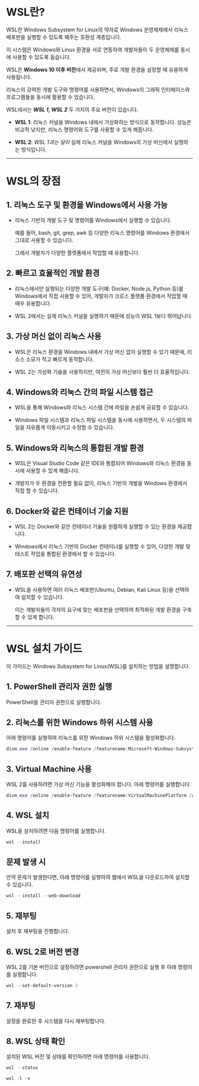 # WSL란?

WSL란 Windows Subsystem for Linux의 약자로 Windows 운영체제에서 리눅스 배포판을 실행할 수 있도록 해주는 호환성 계층입니다.

이 시스템은 Windows와 Linux 환경을 서로 연동하여 개발자들이 두 운영체제를 동시에 사용할 수 있도록 돕습니다.

WSL은 **Windows 10 이후 버전**에서 제공되며, 주로 개발 환경을 설정할 때 유용하게 사용됩니다.

리눅스의 강력한 개발 도구와 명령어를 사용하면서, Windows의 그래픽 인터페이스와 프로그램들을 동시에 활용할 수 있습니다.



WSL에서는 ***WSL 1, WSL 2*** 두 가지의 주요 버전이 있습니다.

   - **WSL 1**: 리눅스 커널을 Windows 내에서 가상화하는 방식으로 동작합니다.
               성능은 비교적 낮지만, 리눅스 명령어와 도구를 사용할 수 있게 해줍니다.

   - **WSL 2**: *WSL 1과는 달리* 실제 리눅스 커널을 Windows의 가상 머신에서 실행하는 방식입니다.

  <hr/>

# WSL의 장점

## 1. 리눅스 도구 및 환경을 Windows에서 사용 가능

   - 리눅스 기반의 개발 도구 및 명령어를 Windows에서 실행할 수 있습니다.
   
     예를 들어, bash, git, grep, awk 등 다양한 리눅스 명령어를 Windows 환경에서 그대로 사용할 수 있습니다.
   
     그래서 개발자가 다양한 플랫폼에서 작업할 때 유용합니다.

## 2. 빠르고 효율적인 개발 환경

   - 리눅스에서만 실행되는 다양한 개발 도구(예: Docker, Node.js, Python 등)를 Windows에서 직접 사용할 수 있어, 개발자가 크로스 플랫폼 환경에서 작업할 때 매우 유용합니다.
     
   - WSL 2에서는 실제 리눅스 커널을 실행하기 때문에 성능이 WSL 1보다 뛰어납니다.

## 3. 가상 머신 없이 리눅스 사용

   - WSL은 리눅스 환경을 Windows 내에서 가상 머신 없이 실행할 수 있기 때문에, 리소스 소모가 적고 빠르게 동작합니다.
     
   - WSL 2는 가상화 기술을 사용하지만, 여전히 가상 머신보다 훨씬 더 효율적입니다.

## 4. Windows와 리눅스 간의 파일 시스템 접근

   - WSL을 통해 Windows와 리눅스 시스템 간에 파일을 손쉽게 공유할 수 있습니다.
     
   - Windows 파일 시스템과 리눅스 파일 시스템을 동시에 사용하면서, 두 시스템의 파일을 자유롭게 이동시키고 수정할 수 있습니다.
     
## 5. Windows와 리눅스의 통합된 개발 환경

   - WSL은 Visual Studio Code 같은 IDE와 통합되어 Windows와 리눅스 환경을 동시에 사용할 수 있게 해줍니다.
     
   - 개발자가 두 환경을 전환할 필요 없이, 리눅스 기반의 개발을 Windows 환경에서 직접 할 수 있습니다.
     
## 6. Docker와 같은 컨테이너 기술 지원

   - WSL 2는 Docker와 같은 컨테이너 기술을 원활하게 실행할 수 있는 환경을 제공합니다.
     
   - Windows에서 리눅스 기반의 Docker 컨테이너를 실행할 수 있어, 다양한 개발 및 테스트 작업을 통합된 환경에서 할 수 있습니다.
     
## 7. 배포판 선택의 유연성

   - WSL을 사용하면 여러 리눅스 배포판(Ubuntu, Debian, Kali Linux 등)을 선택하여 설치할 수 있습니다.
     
     이는 개발자들이 각자의 요구에 맞는 배포판을 선택하여 최적화된 개발 환경을 구축할 수 있게 합니다.

  <hr/>

# WSL 설치 가이드

  이 가이드는 Windows Subsystem for Linux(WSL)를 설치하는 방법을 설명합니다.

## 1. PowerShell 관리자 권한 실행

  PowerShell을 관리자 권한으로 실행합니다.

## 2. 리눅스를 위한 Windows 하위 시스템 사용

  아래 명령어를 실행하여 리눅스를 위한 Windows 하위 시스템을 활성화합니다.

   ```powershell
   dism.exe /online /enable-feature /featurename:Microsoft-Windows-Subsystem-Linux /all /norestart
   ```
## 3. Virtual Machine 사용

  WSL 2를 사용하려면 가상 머신 기능을 활성화해야 합니다. 아래 명령어를 실행합니다.

   ```powershell
   dism.exe /online /enable-feature /featurename:VirtualMachinePlatform /all /norestart
   ```
## 4. WSL 설치

  WSL을 설치하려면 다음 명령어를 실행합니다.

   ```powershell
   wsl --install
   ```
  ## 문제 발생 시
  만약 문제가 발생한다면, 아래 명령어를 실행하여 웹에서 WSL을 다운로드하여 설치할 수 있습니다.

   ```powershell
   wsl --install --web-download
   ```
## 5. 재부팅

  설치 후 재부팅을 진행합니다.

## 6. WSL 2로 버전 변경

  WSL 2를 기본 버전으로 설정하려면 powershell 관리자 권한으로 실행 후 아래 명령어를 실행합니다.

   ```powershell
   wsl --set-default-version 2
   ```
## 7. 재부팅

  설정을 완료한 후 시스템을 다시 재부팅합니다.
  
## 8. WSL 상태 확인

  설치된 WSL 버전 및 상태를 확인하려면 아래 명령어를 사용합니다.
  
   ```powershell
   wsl --status
   ```
   ```powershell
   wsl -l -v
   ```


